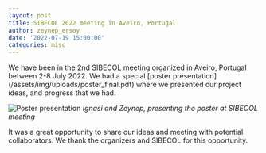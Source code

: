 ```yaml
---
layout: post
title: SIBECOL 2022 meeting in Aveiro, Portugal
author: zeynep_ersoy
date: '2022-07-19 15:00:00'
categories: misc
---
```


We have been in the 2nd SIBECOL meeting organized in Aveiro, Portugal between 2-8 July 2022. We had a special [poster presentation] (/assets/img/uploads/poster_final.pdf) where we presented our project ideas, and progress that we had. 



![Poster presentation](/assets/img/sibecol22_poster_presentation.png "")
*Ignasi and Zeynep, presenting the poster at SIBECOL meeting*

It was a great opportunity to share our ideas and meeting with potential collaborators. We thank the organizers and SIBECOL for this opportunity.




